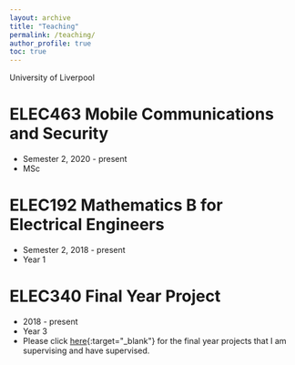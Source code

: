 ```yaml
---
layout: archive
title: "Teaching"
permalink: /teaching/
author_profile: true
toc: true
---
```

University of Liverpool
# ELEC463 Mobile Communications and Security
* Semester 2, 2020 - present
* MSc 

# ELEC192 Mathematics B for Electrical Engineers
* Semester 2, 2018 - present 
* Year 1

# ELEC340 Final Year Project
* 2018 - present 
* Year 3
* Please click [here](/teaching-fyp/){:target="_blank"} for the final year projects that I am supervising and have supervised.